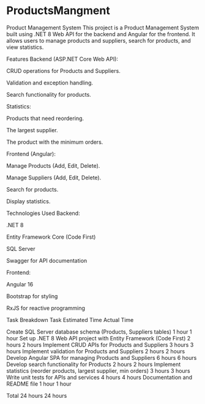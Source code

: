 # ProductsMangment

Product Management System
This project is a Product Management System built using .NET 8 Web API for the backend and Angular for the frontend. It allows users to manage products and suppliers, search for products, and view statistics.

Features
Backend (ASP.NET Core Web API):

CRUD operations for Products and Suppliers.

Validation and exception handling.

Search functionality for products.

Statistics:

Products that need reordering.

The largest supplier.

The product with the minimum orders.

Frontend (Angular):

Manage Products (Add, Edit, Delete).

Manage Suppliers (Add, Edit, Delete).

Search for products.

Display statistics.

Technologies Used
Backend:

.NET 8

Entity Framework Core (Code First)

SQL Server

Swagger for API documentation

Frontend:

Angular 16

Bootstrap for styling

RxJS for reactive programming

Task Breakdown
Task	                                                            Estimated Time     	Actual Time


Create SQL Server database schema (Products, Suppliers tables)	     1 hour	                 1 hour
Set up .NET 8 Web API project with Entity Framework (Code First)	  2 hours             	2 hours
Implement CRUD APIs for Products and Suppliers	                       3 hours          	3 hours
Implement validation for Products and Suppliers	                        2 hours         	2 hours
Develop Angular SPA for managing Products and Suppliers             	6 hours	               6 hours
Develop search functionality for Products                           	2 hours             	2 hours
Implement statistics (reorder products, largest supplier, min orders)	3 hours            	3 hours
Write unit tests for APIs and services	                                4 hours         	4 hours
Documentation and README file                                       	1 hour	           1 hour


Total	                                                                  24 hours      	24 hours